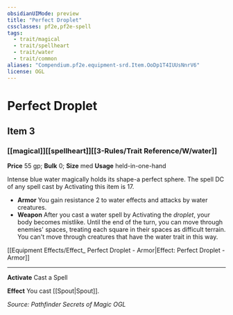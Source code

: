 ```yaml
---
obsidianUIMode: preview
title: "Perfect Droplet"
cssclasses: pf2e,pf2e-spell
tags:
  - trait/magical
  - trait/spellheart
  - trait/water
  - trait/common
aliases: "Compendium.pf2e.equipment-srd.Item.OoDp1T4IUUsNnrV6"
license: OGL
---
```

# Perfect Droplet
## Item 3
### [[magical]][[spellheart]][[3-Rules/Trait Reference/W/water]]


**Price** 55 gp; 
**Bulk** 0; **Size** med
**Usage** held-in-one-hand

Intense blue water magically holds its shape-a perfect sphere. The spell DC of any spell cast by Activating this item is 17.

*   **Armor** You gain resistance 2 to water effects and attacks by water creatures.
*   **Weapon** After you cast a water spell by Activating the _droplet_, your body becomes mistlike. Until the end of the turn, you can move through enemies' spaces, treating each square in their spaces as difficult terrain. You can't move through creatures that have the water trait in this way.

[[Equipment Effects/Effect_ Perfect Droplet - Armor|Effect: Perfect Droplet - Armor]]

* * *

**Activate** Cast a Spell

**Effect** You cast [[Spout|Spout]].

*Source: Pathfinder Secrets of Magic*
*OGL*